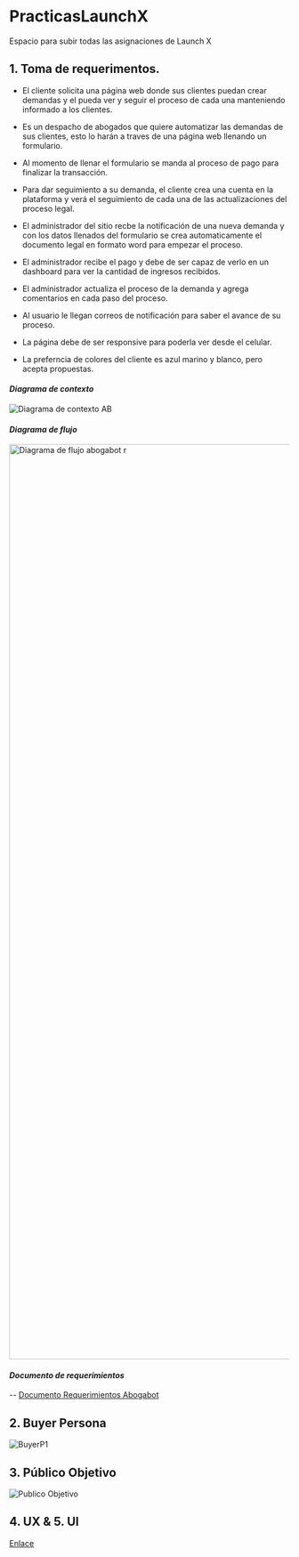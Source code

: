 # PracticasLaunchX
Espacio para subir todas las asignaciones de Launch X

## **1. Toma de requerimentos.**

- El cliente solicita una página web donde sus clientes puedan crear demandas y el pueda ver y seguir el proceso de cada una manteniendo informado a los clientes.

- Es un despacho de abogados que quiere automatizar las demandas de sus clientes, esto lo harán a traves de una página web llenando un formulario.

- Al momento de llenar el formulario se manda al proceso de pago para finalizar la transacción.

- Para dar seguimiento a su demanda, el cliente crea una cuenta en la plataforma y verá el seguimiento de cada una de las actualizaciones del proceso legal.

- El administrador del sitio recbe la notificación de una nueva demanda y con los datos llenados del formulario se crea automaticamente el documento legal en formato word para empezar el proceso.

- El administrador recibe el pago y debe de ser capaz de verlo en un dashboard para ver la cantidad de ingresos recibidos.

- El administrador actualiza el proceso de la demanda y agrega comentarios en cada paso del proceso.

- Al usuario le llegan correos de notificación para saber el avance de su proceso.

- La página debe de ser responsive para poderla ver desde el celular.

- La preferncia de colores del cliente es azul marino y blanco, pero acepta propuestas.

#### ***Diagrama de contexto***
![Diagrama de contexto AB](https://user-images.githubusercontent.com/114373231/195641383-301d3e53-f731-46b7-9f97-fd39758a71c0.jpg)


#### ***Diagrama de flujo***
<img width="1645" alt="Diagrama de flujo abogabot r" src="https://user-images.githubusercontent.com/114373231/194653448-1058236c-9141-492f-86a6-0a558954c93f.png">

#### ***Documento de requerimientos***
-- [Documento Requerimientos Abogabot](https://github.com/JoseAntLX/PracticasLaunchX/blob/213e5b749e1e3a5ba2ac5016858fbab80f6acc61/Documento%20Requerimientos%20Abogabot/1Requerimientos.doc)

## **2. Buyer Persona**

![BuyerP1](https://user-images.githubusercontent.com/114373231/194653242-ea823ae6-f78a-4b77-b8e8-40f9d260f2ff.png)

## **3. Público Objetivo**

![Publico Objetivo](https://user-images.githubusercontent.com/114373231/194650389-e0bc39db-dba1-4f5e-b11e-ed34ee2f41b3.jpg)

## **4. UX & 5. UI**

[Enlace](https://www.figma.com/file/JPa9ZGaGd4EvLw19JYBkrK/Wireframe-Abogabot?node-id=243%3A1)

